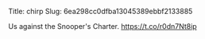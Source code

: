 Title: chirp
Slug: 6ea298cc0dfba13045389ebbf2133885

Us against the Snooper's Charter. <a href="https://t.co/r0dn7Nt8ip">https://t.co/r0dn7Nt8ip</a>
